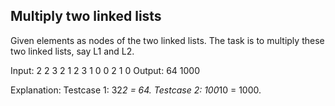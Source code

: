 Multiply two linked lists
---------------------------------
Given elements as nodes of the two linked lists. The task is to multiply these two linked lists, say L1 and L2. 

Input:
2
2
3 2
1
2
3
1 0 0
2
1 0 
Output:
64
1000

Explanation:
Testcase 1: 32*2 = 64.
Testcase 2: 100*10 = 1000.